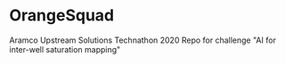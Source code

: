 # OrangeSquad
Aramco Upstream Solutions Technathon 2020
Repo for challenge "AI for inter-well saturation mapping"
